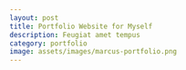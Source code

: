 ```yaml
---
layout: post
title: Portfolio Website for Myself
description: Feugiat amet tempus
category: portfolio
image: assets/images/marcus-portfolio.png
---
```

